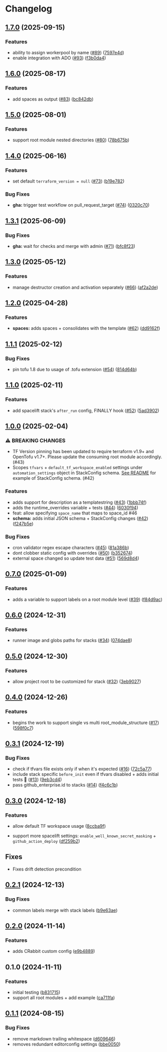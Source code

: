 # Changelog

## [1.7.0](https://github.com/masterpointio/terraform-spacelift-automation/compare/v1.6.0...v1.7.0) (2025-09-15)


### Features

* ability to assign workerpool by name ([#89](https://github.com/masterpointio/terraform-spacelift-automation/issues/89)) ([7597e4d](https://github.com/masterpointio/terraform-spacelift-automation/commit/7597e4d10db955b17e70d8075a1dac7e801927f6))
* enable integration with ADO ([#93](https://github.com/masterpointio/terraform-spacelift-automation/issues/93)) ([f3b0da4](https://github.com/masterpointio/terraform-spacelift-automation/commit/f3b0da41fd35a1549825a6665769057aa3a2ec6c))

## [1.6.0](https://github.com/masterpointio/terraform-spacelift-automation/compare/v1.5.0...v1.6.0) (2025-08-17)


### Features

* add spaces as output ([#83](https://github.com/masterpointio/terraform-spacelift-automation/issues/83)) ([bc842db](https://github.com/masterpointio/terraform-spacelift-automation/commit/bc842dbe88e8d836a2feead16a513c8c004c1556))

## [1.5.0](https://github.com/masterpointio/terraform-spacelift-automation/compare/v1.4.0...v1.5.0) (2025-08-01)


### Features

* support root module nested directories  ([#80](https://github.com/masterpointio/terraform-spacelift-automation/issues/80)) ([78b675b](https://github.com/masterpointio/terraform-spacelift-automation/commit/78b675b275ed753b312831ebb21f8d161276cbb7))

## [1.4.0](https://github.com/masterpointio/terraform-spacelift-automation/compare/v1.3.1...v1.4.0) (2025-06-16)


### Features

* set default `terraform_version = null` ([#73](https://github.com/masterpointio/terraform-spacelift-automation/issues/73)) ([b19e782](https://github.com/masterpointio/terraform-spacelift-automation/commit/b19e782461ff8d5dbf37888885e97712068fe538))


### Bug Fixes

* **gha:** trigger test workflow on pull_request_target ([#74](https://github.com/masterpointio/terraform-spacelift-automation/issues/74)) ([0320c70](https://github.com/masterpointio/terraform-spacelift-automation/commit/0320c70da3b2553c0f8376241cc5d1fa638c11f4))

## [1.3.1](https://github.com/masterpointio/terraform-spacelift-automation/compare/v1.3.0...v1.3.1) (2025-06-09)


### Bug Fixes

* **gha:** wait for checks and merge with admin ([#71](https://github.com/masterpointio/terraform-spacelift-automation/issues/71)) ([bfc8f23](https://github.com/masterpointio/terraform-spacelift-automation/commit/bfc8f23960d874bb209e9f18b23e33c750d4cf4f))

## [1.3.0](https://github.com/masterpointio/terraform-spacelift-automation/compare/v1.2.0...v1.3.0) (2025-05-12)


### Features

* manage destructor creation and activation separately ([#66](https://github.com/masterpointio/terraform-spacelift-automation/issues/66)) ([af2a2de](https://github.com/masterpointio/terraform-spacelift-automation/commit/af2a2dea6209d00416059ee4c9a38aa41d961445))

## [1.2.0](https://github.com/masterpointio/terraform-spacelift-automation/compare/v1.1.1...v1.2.0) (2025-04-28)


### Features

* **spaces:** adds spaces + consolidates with the template ([#62](https://github.com/masterpointio/terraform-spacelift-automation/issues/62)) ([dd9162f](https://github.com/masterpointio/terraform-spacelift-automation/commit/dd9162fde23bbd596c4d5e687a395f338411e2e5))

## [1.1.1](https://github.com/masterpointio/terraform-spacelift-automation/compare/v1.1.0...v1.1.1) (2025-02-12)


### Bug Fixes

* pin tofu 1.8 due to usage of .tofu extension ([#54](https://github.com/masterpointio/terraform-spacelift-automation/issues/54)) ([814d64b](https://github.com/masterpointio/terraform-spacelift-automation/commit/814d64b98ac4e43d8cf677e356d68f78b6ab9254))

## [1.1.0](https://github.com/masterpointio/terraform-spacelift-automation/compare/v1.0.0...v1.1.0) (2025-02-11)


### Features

* add spacelift stack's `after_run` config, FINALLY hook ([#52](https://github.com/masterpointio/terraform-spacelift-automation/issues/52)) ([5ad3902](https://github.com/masterpointio/terraform-spacelift-automation/commit/5ad3902cd884648d9ef98c727fd36b707c692b26))

## [1.0.0](https://github.com/masterpointio/terraform-spacelift-automation/compare/v0.7.0...v1.0.0) (2025-02-04)


### ⚠ BREAKING CHANGES

* TF Version pinning has been updated to require terraform v1.9+ and OpenTofu v1.7+. Please update the consuming root module accordingly. (#43)
* Scopes `tfvars` + `default_tf_workspace_enabled` settings under `automation_settings` object in StackConfig schema. [See README](https://github.com/masterpointio/terraform-spacelift-automation?tab=readme-ov-file#what-goes-in-a-stack-config-file-eg-stacksdevyaml-stackscommonyaml-stackyaml-and-similar) for example of StackConfig schema. (#42)

### Features

* adds support for description as a templatestring ([#43](https://github.com/masterpointio/terraform-spacelift-automation/issues/43)) ([1bbb74f](https://github.com/masterpointio/terraform-spacelift-automation/commit/1bbb74f46ef92d643ec560a6aea2aaf3b7a62e02))
* adds the runtime_overrides variable + tests ([#44](https://github.com/masterpointio/terraform-spacelift-automation/issues/44)) ([6030f94](https://github.com/masterpointio/terraform-spacelift-automation/commit/6030f94436a703b2d6a53851f95f9c4d74a00ddf))
* feat: allow specifying `space_name` that maps to space_id #46
* **schema:** adds initial JSON schema + StackConfig changes ([#42](https://github.com/masterpointio/terraform-spacelift-automation/issues/42)) ([f247b5e](https://github.com/masterpointio/terraform-spacelift-automation/commit/f247b5ee371f0c436f97b6a9f5a90bb83c802fec))


### Bug Fixes

* cron validator regex escape characters ([#45](https://github.com/masterpointio/terraform-spacelift-automation/issues/45)) ([81a386b](https://github.com/masterpointio/terraform-spacelift-automation/commit/81a386bf5eb20be7e28ee0fcd24d51d21113de55))
* dont clobber static config with overrides ([#50](https://github.com/masterpointio/terraform-spacelift-automation/issues/50)) ([b352674](https://github.com/masterpointio/terraform-spacelift-automation/commit/b352674bbd53f03be798d256eb5ba541e4940709))
* external space changed so update test data ([#51](https://github.com/masterpointio/terraform-spacelift-automation/issues/51)) ([569d8d4](https://github.com/masterpointio/terraform-spacelift-automation/commit/569d8d4ff438954cc546cbe5221d94fc19445037))
## [0.7.0](https://github.com/masterpointio/terraform-spacelift-automation/compare/v0.6.0...v0.7.0) (2025-01-09)


### Features

* adds a variable to support labels on a root module level ([#39](https://github.com/masterpointio/terraform-spacelift-automation/issues/39)) ([f84d9ac](https://github.com/masterpointio/terraform-spacelift-automation/commit/f84d9ac639664ded004d00796dea3c14c07cc9b2))

## [0.6.0](https://github.com/masterpointio/terraform-spacelift-automation/compare/v0.5.0...v0.6.0) (2024-12-31)


### Features

* runner image and globs paths for stacks ([#34](https://github.com/masterpointio/terraform-spacelift-automation/issues/34)) ([074dae8](https://github.com/masterpointio/terraform-spacelift-automation/commit/074dae8b5ee4f8e07ff7ec484a79f5c2156dac19))

## [0.5.0](https://github.com/masterpointio/terraform-spacelift-automation/compare/v0.4.0...v0.5.0) (2024-12-30)


### Features

* allow project root to be customized for stack ([#32](https://github.com/masterpointio/terraform-spacelift-automation/issues/32)) ([3eb9027](https://github.com/masterpointio/terraform-spacelift-automation/commit/3eb9027dfb0cb6bfeb01153ea56fc3f1126fa9c9))

## [0.4.0](https://github.com/masterpointio/terraform-spacelift-automation/compare/v0.3.1...v0.4.0) (2024-12-26)


### Features

* begins the work to support single vs multi root_module_structure ([#17](https://github.com/masterpointio/terraform-spacelift-automation/issues/17)) ([598f0c7](https://github.com/masterpointio/terraform-spacelift-automation/commit/598f0c7be4fd69de0b598bd83db28ca8960cf715))

## [0.3.1](https://github.com/masterpointio/terraform-spacelift-automation/compare/v0.3.0...v0.3.1) (2024-12-19)


### Bug Fixes

* check if tfvars file exists only if when it's expected ([#16](https://github.com/masterpointio/terraform-spacelift-automation/issues/16)) ([72c5a77](https://github.com/masterpointio/terraform-spacelift-automation/commit/72c5a773ba00952359f49b828fe25777f98a2214))
* include stack specific `before_init` even if tfvars disabled + adds initial tests 🎉 ([#13](https://github.com/masterpointio/terraform-spacelift-automation/issues/13)) ([9eb3cd4](https://github.com/masterpointio/terraform-spacelift-automation/commit/9eb3cd42e77e2c41307740142cc7c7b18b2b5b2e))
* pass github_enterprise.id to stacks ([#14](https://github.com/masterpointio/terraform-spacelift-automation/issues/14)) ([f4c6c1b](https://github.com/masterpointio/terraform-spacelift-automation/commit/f4c6c1b2ffca87de178fb8db6a19c552b9a9fbe8))

## [0.3.0](https://github.com/masterpointio/terraform-spacelift-automation/compare/v0.2.1...v0.3.0) (2024-12-18)


### Features

* allow default TF workspace usage ([8ccba9f](https://github.com/masterpointio/terraform-spacelift-automation/commit/8ccba9fb41791f0c8ba31b30fb20e89dd77360e4))

* support more spacelift settings: `enable_well_known_secret_masking` + `github_action_deploy`   ([df259b2](https://github.com/masterpointio/terraform-spacelift-automation/commit/df259b27fb6163e4d2dbc53f70624b6f6e80c2b5))

## Fixes

* Fixes drift detection precondition

## [0.2.1](https://github.com/masterpointio/terraform-spacelift-automation/compare/v0.2.0...v0.2.1) (2024-12-13)


### Bug Fixes

* common labels merge with stack labels ([b9e63ae](https://github.com/masterpointio/terraform-spacelift-automation/commit/b9e63ae4bbc020e285be543c1decb953f148a59b))

## [0.2.0](https://github.com/masterpointio/terraform-spacelift-automation/compare/v0.1.0...v0.2.0) (2024-11-14)


### Features

* adds CRabbit custom config ([e9b4889](https://github.com/masterpointio/terraform-spacelift-automation/commit/e9b4889f5d05e390903d01b4485a09c63c0f1af3))

## 0.1.0 (2024-11-11)

### Features

- initial testing ([b831715](https://github.com/masterpointio/terraform-spacelift-automation/commit/b831715cb84960d10e94e23e799eeab6b16656ce))
- support all root modules + add example ([ca711fa](https://github.com/masterpointio/terraform-spacelift-automation/commit/ca711fab4208d79a0870cb2d9e5799e2679f696b))

## [0.1.1](https://github.com/masterpointio/terraform-module-template/compare/0.1.0...v0.1.1) (2024-08-15)

### Bug Fixes

- remove markdown trailing whitespace ([d609646](https://github.com/masterpointio/terraform-module-template/commit/d6096463b916eb536603d4ca3b2f3315e3fec9f2))
- removes redundant editorconfig settings ([bbe0050](https://github.com/masterpointio/terraform-module-template/commit/bbe0050450cece8074f3d9ff5c3bd72ff01d8a1b))
